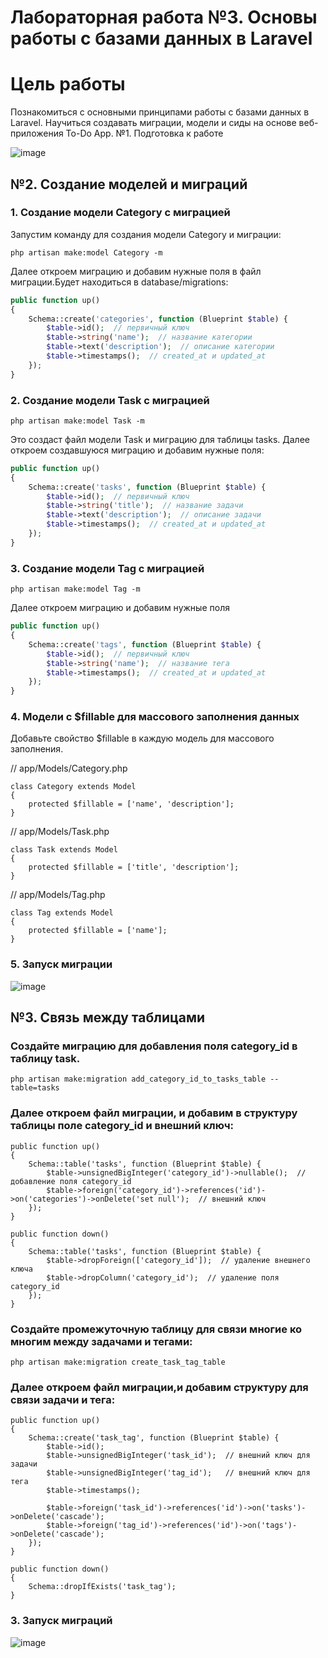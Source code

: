 # Лабораторная работа №3. Основы работы с базами данных в Laravel
# Цель работы
Познакомиться с основными принципами работы с базами данных в Laravel. Научиться создавать миграции, модели и сиды на основе веб-приложения To-Do App.
№1. Подготовка к работе

![image](https://github.com/user-attachments/assets/8f22c2ad-b577-47ba-a2e8-f53409c7eedb)
## №2. Создание моделей и миграций

### 1. Создание модели Category с миграцией
Запустим команду для создания модели Category и миграции:
```
php artisan make:model Category -m
```
Далее откроем миграцию и добавим нужные поля в файл миграции.Будет находиться в database/migrations:

``` php
public function up()
{
    Schema::create('categories', function (Blueprint $table) {
        $table->id();  // первичный ключ
        $table->string('name');  // название категории
        $table->text('description');  // описание категории
        $table->timestamps();  // created_at и updated_at
    });
}
```
### 2. Создание модели Task с миграцией
```
php artisan make:model Task -m
```
Это создаст файл модели Task и миграцию для таблицы tasks. Далее откроем создавшуюся миграцию и добавим нужные поля:
```php
public function up()
{
    Schema::create('tasks', function (Blueprint $table) {
        $table->id();  // первичный ключ
        $table->string('title');  // название задачи
        $table->text('description');  // описание задачи
        $table->timestamps();  // created_at и updated_at
    });
}
```
### 3. Создание модели Tag с миграцией
```
php artisan make:model Tag -m
```
Далее откроем миграцию и добавим нужные поля
```php
public function up()
{
    Schema::create('tags', function (Blueprint $table) {
        $table->id();  // первичный ключ
        $table->string('name');  // название тега
        $table->timestamps();  // created_at и updated_at
    });
}
```
### 4. Модели с $fillable для массового заполнения данных
Добавьте свойство $fillable в каждую модель для массового заполнения. 

// app/Models/Category.php
```
class Category extends Model
{
    protected $fillable = ['name', 'description'];
}
```
// app/Models/Task.php
```
class Task extends Model
{
    protected $fillable = ['title', 'description'];
}
```

// app/Models/Tag.php
```
class Tag extends Model
{
    protected $fillable = ['name'];
}
```
### 5. Запуск миграции

![image](https://github.com/user-attachments/assets/1caa28c3-9931-4034-89f6-825d17179645)

## №3. Связь между таблицами
 ### Создайте миграцию для добавления поля category_id в таблицу task.
```
php artisan make:migration add_category_id_to_tasks_table --table=tasks
```
### Далее откроем файл миграции, и добавим в структуру таблицы поле category_id и внешний ключ:
```
public function up()
{
    Schema::table('tasks', function (Blueprint $table) {
        $table->unsignedBigInteger('category_id')->nullable();  // добавление поля category_id
        $table->foreign('category_id')->references('id')->on('categories')->onDelete('set null');  // внешний ключ
    });
}

public function down()
{
    Schema::table('tasks', function (Blueprint $table) {
        $table->dropForeign(['category_id']);  // удаление внешнего ключа
        $table->dropColumn('category_id');  // удаление поля category_id
    });
}
```
### Создайте промежуточную таблицу для связи многие ко многим между задачами и тегами:
```
php artisan make:migration create_task_tag_table
```
### Далее откроем файл миграции,и добавим структуру для связи задачи и тега:
```
public function up()
{
    Schema::create('task_tag', function (Blueprint $table) {
        $table->id();
        $table->unsignedBigInteger('task_id');  // внешний ключ для задачи
        $table->unsignedBigInteger('tag_id');   // внешний ключ для тега
        $table->timestamps();

        $table->foreign('task_id')->references('id')->on('tasks')->onDelete('cascade');
        $table->foreign('tag_id')->references('id')->on('tags')->onDelete('cascade');
    });
}

public function down()
{
    Schema::dropIfExists('task_tag');
}
```
### 3. Запуск миграций

![image](https://github.com/user-attachments/assets/720c381b-9a0b-43c1-93c8-916e0de92f51)
